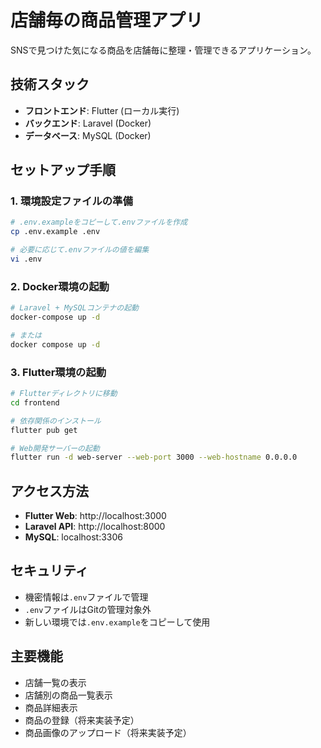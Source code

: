 # 店舗毎の商品管理アプリ

SNSで見つけた気になる商品を店舗毎に整理・管理できるアプリケーション。

## 技術スタック
- **フロントエンド**: Flutter (ローカル実行)
- **バックエンド**: Laravel (Docker)
- **データベース**: MySQL (Docker)

## セットアップ手順

### 1. 環境設定ファイルの準備
```bash
# .env.exampleをコピーして.envファイルを作成
cp .env.example .env

# 必要に応じて.envファイルの値を編集
vi .env
```

### 2. Docker環境の起動
```bash
# Laravel + MySQLコンテナの起動
docker-compose up -d

# または
docker compose up -d
```

### 3. Flutter環境の起動
```bash
# Flutterディレクトリに移動
cd frontend

# 依存関係のインストール
flutter pub get

# Web開発サーバーの起動
flutter run -d web-server --web-port 3000 --web-hostname 0.0.0.0
```

## アクセス方法
- **Flutter Web**: http://localhost:3000
- **Laravel API**: http://localhost:8000
- **MySQL**: localhost:3306

## セキュリティ
- 機密情報は`.env`ファイルで管理
- `.env`ファイルはGitの管理対象外
- 新しい環境では`.env.example`をコピーして使用

## 主要機能
- 店舗一覧の表示
- 店舗別の商品一覧表示
- 商品詳細表示
- 商品の登録（将来実装予定）
- 商品画像のアップロード（将来実装予定）